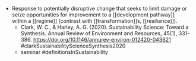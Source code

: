 - Response to potentially disruptive change that seeks to limit damage or seize opportunities for improvement to a [[development pathway]] within a [[regime]] (contrast with [[transformation]]s, [[resilience]]).
	- Clark, W. C., & Harley, A. G. (2020). Sustainability Science: Toward a Synthesis. Annual Review of Environment and Resources, 45(1), 331–386. https://doi.org/10.1146/annurev-environ-012420-043621
	  #clarkSustainabilityScienceSynthesis2020
	- seminar #definitionsInSustainability